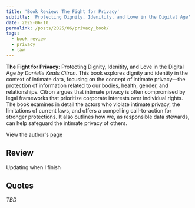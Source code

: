 ```yaml
---
title: 'Book Review: The Fight for Privacy'
subtitle: 'Protecting Dignity, Idenitity, and Love in the Digital Age'
date: 2025-06-10
permalink: /posts/2025/06/privacy_book/
tags:
  - book review
  - privacy
  - law
---
```


**The Fight for Privacy**: Protecting Dignity, Idenitity, and Love in the Digital Age *by Danielle Keats Citron*.
This book explores dignity and identity in the context of intimate data, focusing on the concept of intimate privacy—the protection of information related to our bodies, health, gender, and relationships. Citron argues that intimate privacy is often compromised by legal frameworks that prioritize corporate interests over individual rights. The book examines in detail the actors who violate intimate privacy, the limitations of current laws, and offers a compelling call-to-action for stronger protections. It also outlines how we, as responsible data stewards, can help safeguard the intimate privacy of others.

View the author's [page](https://www.daniellecitron.com/the-fight-for-privacy-protecting-dignity-identity-and-love-in-our-digital-age/)


Review
---
Updating when I finish

Quotes
---
*TBD*
